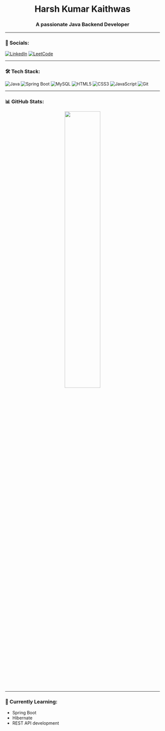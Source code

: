 <h1 align="center">Harsh Kumar Kaithwas</h1>
<h3 align="center">A passionate Java Backend Developer</h3>

---

### 🔗 Socials:
[![LinkedIn](https://img.shields.io/badge/LinkedIn-1A237E?style=for-the-badge&logo=linkedin&logoColor=white)](http://www.linkedin.com/in/harsh-kumarkaithwas07)
[![LeetCode](https://img.shields.io/badge/LeetCode-FFB300?style=for-the-badge&logo=leetcode&logoColor=black)](https://leetcode.com/u/HarshKaithwas/)

---

### 🛠 Tech Stack:
![Java](https://img.shields.io/badge/Java-007396?style=flat-square&logo=java&logoColor=white)
![Spring Boot](https://img.shields.io/badge/Spring_Boot-6DB33F?style=flat-square&logo=spring-boot&logoColor=white)
![MySQL](https://img.shields.io/badge/MySQL-005C84?style=flat-square&logo=mysql&logoColor=white)
![HTML5](https://img.shields.io/badge/HTML5-E34F26?style=flat-square&logo=html5&logoColor=white)
![CSS3](https://img.shields.io/badge/CSS3-264de4?style=flat-square&logo=css3&logoColor=white)
![JavaScript](https://img.shields.io/badge/JavaScript-F7DF1E?style=flat-square&logo=javascript&logoColor=black)
![Git](https://img.shields.io/badge/Git-F05032?style=flat-square&logo=git&logoColor=white)

---

### 📊 GitHub Stats:
<p align="center">
  <img src="https://github-readme-stats.vercel.app/api?username=HarshKaithwas&show_icons=true&theme=github_dark" width="48%" />
</p>

---

### 🧠 Currently Learning:
- Spring Boot
- Hibernate
- REST API development
